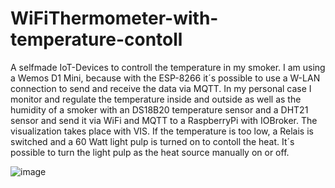 # WiFiThermometer-with-temperature-contoll

A selfmade IoT-Devices to controll the temperature in my smoker. I am using a Wemos D1 Mini, because with the ESP-8266 it´s possible to use a W-LAN connection to send and receive the data via MQTT. In my personal case I monitor and regulate the temperature inside and outside as well as the humidity of a smoker with an DS18B20 temperature sensor and a DHT21 sensor and send it via WiFi and MQTT to a RaspberryPi with IOBroker. The visualization takes place with VIS. If the temperature is too low, a Relais is switched and a 60 Watt light pulp is turned on to contoll the heat. It´s possible to turn the light pulp as the heat source manually on or off.



![image](https://user-images.githubusercontent.com/64526074/115380017-6aaf2780-a1d2-11eb-939c-5d40ce558f48.png)
